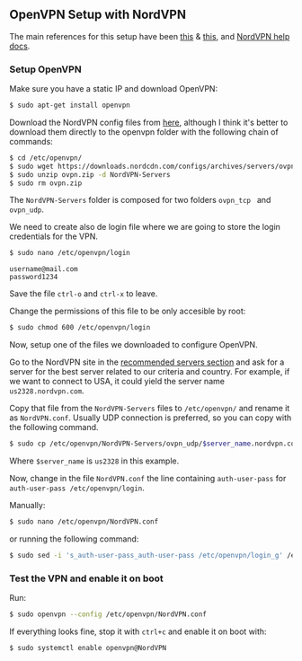 ##  OpenVPN Setup with NordVPN

The main references for this setup have been [this](https://www.novaspirit.com/2017/06/22/raspberry-pi-vpn-router-w-pia/) & [this](https://gist.github.com/superjamie/ac55b6d2c080582a3e64), and [NordVPN help docs](https://support.nordvpn.com/#/Connectivity/Linux/1047409772/How-to-configure-a-Raspberry-Pi.htm). 

### Setup OpenVPN

Make sure you have a static IP and download OpenVPN: 

```sh
$ sudo apt-get install openvpn 
```

Download the NordVPN config files from [here](https://downloads.nordcdn.com/configs/archives/servers/ovpn.zip), although I think it's better to download them directly to the openvpn folder with the following chain of commands: 

```sh 
$ cd /etc/openvpn/
$ sudo wget https://downloads.nordcdn.com/configs/archives/servers/ovpn.zip
$ sudo unzip ovpn.zip -d NordVPN-Servers
$ sudo rm ovpn.zip
```

The `NordVPN-Servers` folder is composed for two folders `ovpn_tcp ` and  `ovpn_udp`. 

We need to create also de login file where we are going to store the login credentials for the VPN. 

```sh
$ sudo nano /etc/openvpn/login
```

```
username@mail.com
password1234
```

Save the file `ctrl-o` and `ctrl-x` to leave. 

Change the permissions of this file to be only accesible by root: 

```sh 
$ sudo chmod 600 /etc/openvpn/login
```

Now, setup one of the files we downloaded to configure OpenVPN. 

Go to the NordVPN site in the [recommended servers section](https://nordvpn.com/servers/#recommended) and ask for a server for the best server related to our criteria and country. For example, if we want to connect to USA, it could yield the server name `us2328.nordvpn.com`.

Copy that file from the `NordVPN-Servers` files to `/etc/openvpn/` and rename it as `NordVPN.conf`. Usually UDP connection is preferred, so you can copy with the following command. 

```sh 
$ sudo cp /etc/openvpn/NordVPN-Servers/ovpn_udp/$server_name.nordvpn.com.udp.ovpn /etc/openvpn/NordVPN.conf
```

Where `$server_name` is  `us2328` in this example. 

Now, change in the file `NordVPN.conf` the line containing `auth-user-pass`  for `auth-user-pass /etc/openvpn/login`. 

Manually:

```sh
$ sudo nano /etc/openvpn/NordVPN.conf
```

or running the following command: 

```sh 
$ sudo sed -i 's_auth-user-pass_auth-user-pass /etc/openvpn/login_g' /etc/openvpn/NordVPN.conf 
```

### Test the VPN and enable it on boot

Run: 

```sh 
$ sudo openvpn --config /etc/openvpn/NordVPN.conf
```

If everything looks fine, stop it with `ctrl+c` and enable it on boot with: 

```sh 
$ sudo systemctl enable openvpn@NordVPN
```
